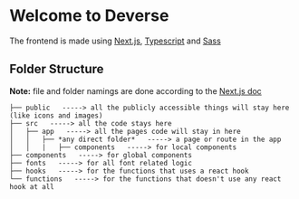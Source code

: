 # Welcome to Deverse
The frontend is made using [Next.js](https://nextjs.org/), [Typescript](https://www.typescriptlang.org/) and [Sass](https://sass-lang.com/)

## Folder Structure
**Note:** file and folder namings are done according to the [Next.js doc](https://nextjs.org/docs/getting-started/project-structure)
```
├── public   -----> all the publicly accessible things will stay here (like icons and images)
├── src   -----> all the code stays here
│   ├── app   -----> all the pages code will stay in here
│   │   ├── *any direct folder*   -----> a page or route in the app
│   │   |   ├── components   -----> for local components
├── components   -----> for global components
├── fonts   -----> for all font related logic
├── hooks   -----> for the functions that uses a react hook
└── functions   -----> for the functions that doesn't use any react hook at all
```